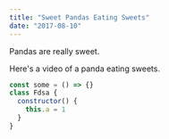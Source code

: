 ```yaml
---
title: "Sweet Pandas Eating Sweets"
date: "2017-08-10"
---
```


Pandas are really sweet.

Here's a video of a panda eating sweets.

```js
const some = () => {}
class Fdsa {
  constructor() {
    this.a = 1
  }
}
```
